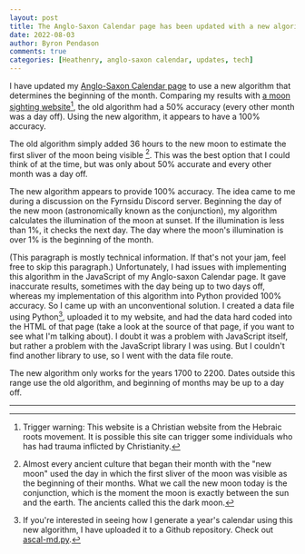 ```yaml
---
layout: post
title: The Anglo-Saxon Calendar page has been updated with a new algorithm
date: 2022-08-03
author: Byron Pendason
comments: true
categories: [Heathenry, anglo-saxon calendar, updates, tech]
---
```


I have updated my [Anglo-Saxon Calendar page](https://www.minewyrtruman.com/anglosaxoncalendar) to use a new algorithm that determines the beginning of the month. Comparing my results with [a moon sighting website](https://yrm.org/new-moon-network/)[^1], the old algorithm had a 50% accuracy (every other month was a day off). Using the new algorithm, it appears to have a 100% accuracy. 

The old algorithm simply added 36 hours to the new moon to estimate the first sliver of the moon being visible [^2]. This was the best option that I could think of at the time, but was only about 50% accurate and every other month was a day off.

The new algorithm appears to provide 100% accuracy. The idea came to me during a discussion on the Fyrnsidu Discord server. Beginning the day of the new moon (astronomically known as the conjunction), my algorithm calculates the illumination of the moon at sunset. If the illumination is less than 1%, it checks the next day. The day where the moon's illumination is over 1% is the beginning of the month.

(This paragraph is mostly technical information. If that's not your jam, feel free to skip this paragraph.) Unfortunately, I had issues with implementing this algorithm in the JavaScript of my Anglo-saxon Calendar page. It gave inaccurate results, sometimes with the day being up to two days off, whereas my implementation of this algorithm into Python provided 100% accuracy. So I came up with an unconventional solution. I created a data file using Python[^3], uploaded it to my website, and had the data hard coded into the HTML of that page (take a look at the source of that page, if you want to see what I'm talking about). I doubt it was a problem with JavaScript itself, but rather a problem with the JavaScript library I was using. But I couldn't find another library to use, so I went with the data file route.

The new algorithm only works for the years 1700 to 2200. Dates outside this range use the old algorithm, and beginning of months may be up to a day off.

* * *

[^1]: Trigger warning: This website is a Christian website from the Hebraic roots movement. It is possible this site can trigger some individuals who has had trauma inflicted by Christianity.

[^2]: Almost every ancient culture that began their month with the "new moon" used the day in which the first sliver of the moon was visible as the beginning of their months. What we call the new moon today is the conjunction, which is the moment the moon is exactly between the sun and the earth. The ancients called this the dark moon.

[^3]: If you're interested in seeing how I generate a year's calendar using this new algorithm, I have uploaded it to a Github repository. Check out [ascal-md.py](https://github.com/byronpendason/ascal-md.py).
